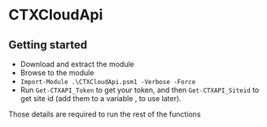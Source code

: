 # CTXCloudApi
## Getting started
- Download and extract the module
- Browse to the module
- `Import-Module .\CTXCloudApi.psm1 -Verbose -Force`
- Run `Get-CTXAPI_Token` to get your token, and then `Get-CTXAPI_Siteid` to get site id (add them to a variable , to use later).

Those details are required to run the rest of the functions
